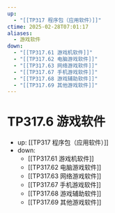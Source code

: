 ```yaml
---
up:
  - "[[TP317 程序包（应用软件）]]"
ctime: 2025-02-28T07:01:17
aliases:
  - 游戏软件
down:
  - "[[TP317.61 游戏机软件]]"
  - "[[TP317.62 电脑游戏软件]]"
  - "[[TP317.63 网络游戏软件]]"
  - "[[TP317.67 手机游戏软件]]"
  - "[[TP317.68 游戏辅助软件]]"
  - "[[TP317.69 其他游戏软件]]"
---
```


# TP317.6 游戏软件

- up: [[TP317 程序包（应用软件）]]
- down:	
	- [[TP317.61 游戏机软件]]
	- [[TP317.62 电脑游戏软件]]
	- [[TP317.63 网络游戏软件]]
	- [[TP317.67 手机游戏软件]]
	- [[TP317.68 游戏辅助软件]]
	- [[TP317.69 其他游戏软件]]
	
